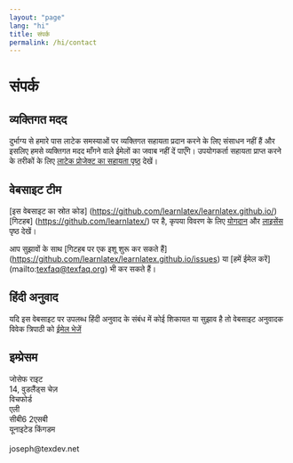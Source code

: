 ```yaml
---
layout: "page"
lang: "hi"
title: संपर्क
permalink: /hi/contact
---
```


# संपर्क

## व्यक्तिगत मदद

दुर्भाग्य से हमारे पास लाटेक समस्याओं पर व्यक्तिगत सहायता प्रदान करने के लिए संसाधन नहीं हैं और इसलिए हमसे व्यक्तिगत मदद माँगने वाले ईमेलों का जवाब नहीं दें पाएँगे। उपयोगकर्ता सहायता प्राप्त करने के तरीकों के लिए [लाटेक प्रोजेक्ट का सहायता पृष्ठ](https://www.latex-project.org/help/) देखें।


## वेबसाइट टीम

[इस वेबसाइट का स्रोत कोड] (https://github.com/learnlatex/learnlatex.github.io/) [गिटहब] (https://github.com/learnlatex/) पर है, कृपया विवरण के लिए [योगदान](../CONTRIBUTING) और [लाइसेंस](../LICENSE) पृष्ठ देखें।

आप सुझावों के साथ [गिटहब पर एक इशू शुरू कर सकते हैं] (https://github.com/learnlatex/learnlatex.github.io/issues) या [हमें ईमेल करें] (mailto:texfaq@texfaq.org) भी कर सकते हैं।


## हिंदी अनुवाद

यदि इस वेबसाइट पर उपलब्ध हिंदी अनुवाद के संबंध में कोई शिकायत या सुझाव है तो वेबसाइट अनुवादक विवेक त्रिपाठी को [ईमेल भेजें](mailto:sopan.tripathi@gmail.com)


## इम्प्रेसम

<p>जोसेफ राइट<br>
14, वुडलैंड्स चेज़<br>
विचफोर्ड<br>
एली<br>
सीबी6 2एसबी<br>
यूनाइटेड किंगडम<br>
<br>joseph@texdev.net</p>
